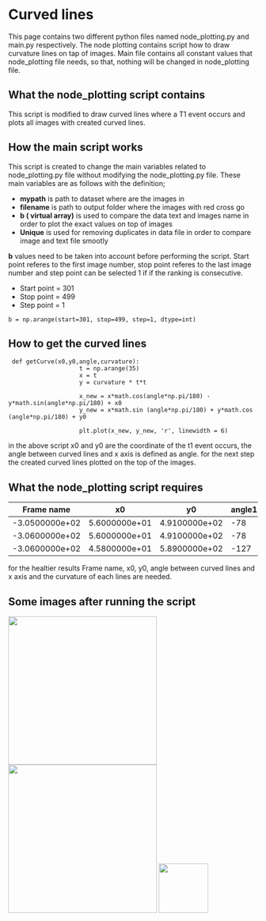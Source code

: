 # Curved lines

This page contains two different python files named node_plotting.py and main.py respectively. The node plotting  contains script how to draw curvature lines on tap of images. Main file contains all constant values that node_plotting file needs, so that, nothing will be changed in node_plotting file.

## What the node_plotting script contains

This script is modified to draw curved lines where a T1 event occurs and plots all images with created curved lines.

## How  the main script works

This script is created to change the main variables related to node_plotting.py file without modifying the node_plotting.py file.
These main variables are as follows with the definition;
- **mypath** is path to dataset where are the images in
- **filename** is path to output folder where the  images with red cross go
- **b ( virtual array)** is used to compare the data text and images name in order to plot the exact values on top of images
- **Unique** is used for removing duplicates in data file in order to compare image and text file smootly

**b** values need to be taken into account before performing the script. Start point referes to the first image number, stop point referes to the last image number and step point can be selected 1 if if the ranking is consecutive. 

- Start point = 301
- Stop point = 499
- Step point = 1

```
b = np.arange(start=301, stop=499, step=1, dtype=int)
```
## How to get the curved lines
```
 def getCurve(x0,y0,angle,curvature):
                    t = np.arange(35)
                    x = t
                    y = curvature * t*t
                
                    x_new = x*math.cos(angle*np.pi/180) - y*math.sin(angle*np.pi/180) + x0
                    y_new = x*math.sin (angle*np.pi/180) + y*math.cos (angle*np.pi/180) + y0
                
                    plt.plot(x_new, y_new, 'r', linewidth = 6)
 ```
 in the above script x0 and y0 are the coordinate of the t1 event occurs, the angle between curved lines and x axis is defined as angle.
 for the next step the created curved lines plotted on the top of the images.
 
 ## What the node_plotting script requires 
 
| Frame name | x0 | y0 | angle1 | angle2 | angle3 | angle4 | curvature1 | curvature2 | curvature3 | curvature4 |
| --- | --- |--- |--- |--- |--- |--- |--- |--- |--- |--- |
| -3.0500000e+02 | 5.6000000e+01 |4.9100000e+02 | -78 |- 10 | -255 |-192 | -0.0045 | -0.0005 |-0.0012 | 0.0012 |
| -3.0600000e+02 | 5.6000000e+01 |4.9100000e+02 | -78 |- 10 | -255 |-192 | -0.0045 | -0.0005 |-0.0012 | 0.0012 |
| -3.0600000e+02 | 4.5800000e+01 |5.8900000e+02 | -127 |- 65 | -303 |-240 | 0.0012 | 0.0012 |-0.0045 | 0.0015 |



for the healtier results Frame name, x0, y0, angle between curved lines and x axis and the curvature of each lines are needed.


## Some images after running the script 








<img src="https://user-images.githubusercontent.com/63856517/82141615-be392880-983f-11ea-8e3e-98d819d0fa5d.jpg" width="300" height="300" /> <img src="https://user-images.githubusercontent.com/63856517/82141738-81216600-9840-11ea-91ba-793864becb77.jpg" width="300" height="300" /> <img src="https://user-images.githubusercontent.com/63856517/82141796-e07f7600-9840-11ea-8fca-45fb8d519c20.PNG" width="100" height="100" />
